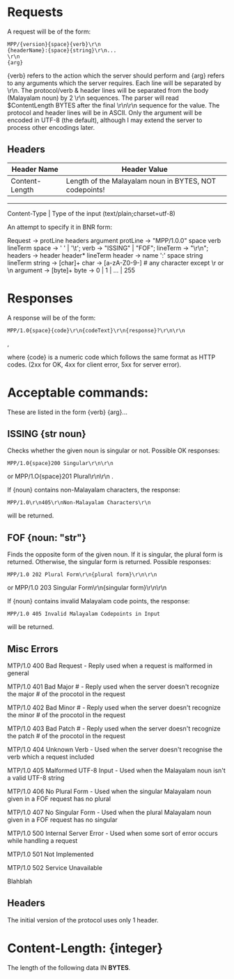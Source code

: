 Requests
=========
A request will be of the form:
	
	MPP/{version}{space}{verb}\r\n
	{headerName}:{space}{string}\r\n...
	\r\n
	{arg}

{verb} refers to the action which the server should perform and {arg} refers to any arguments which the server requires.
Each line will be separated by \r\n. The protocol/verb & header lines will be separated from the body (Malayalam noun) by 2 \r\n sequences.
The parser will read $ContentLength BYTES after the final \r\n\r\n sequence for the value.
The protocol and header lines will be in ASCII. Only the argument will be encoded in UTF-8 (the default), although I may extend the server to process other encodings later.

Headers
-------

Header Name	|	Header Value
----------------|-------------------------------------------------------------
Content-Length	|	Length of the Malayalam noun in BYTES, NOT codepoints!
------------------------------------------------------------------------------
Content-Type	|	Type of the input (text/plain;charset=utf-8)

An attempt to specify it in BNR form:

Request -> protLine headers argument
protLine -> "MPP/1.0.0" space verb lineTerm
space -> ' ' | '\t';
verb -> "ISSING" | "FOF";
lineTerm -> "\r\n";
headers -> header header\* lineTerm
header -> name ':' space string lineTerm
string -> [char]+
char -> [a-zA-Z0-9-] # any character except \r or \n
argument -> [byte]+
byte -> 0 | 1 | ... | 255


Responses
==========
A response will be of the form:
	
	MPP/1.0{space}{code}\r\n{codeText}\r\n{response}?\r\n\r\n
,

where {code} is a numeric code which follows the same format as HTTP codes. (2xx for OK, 4xx for client error, 5xx for server error).

Acceptable commands:
=====================
These are listed in the form {verb} {arg}...

ISSING {str noun}
-----------------
Checks whether the given noun is singular or not. Possible OK responses:

	MPP/1.0{space}200 Singular\r\n\r\n

or
	MPP/1.O{space}201 Plural\r\n\r\n
. 

If {noun} contains non-Malayalam characters, the response:
	
	MPP/1.0\r\n405\r\nNon-Malayalam Characters\r\n

will be returned.

FOF {noun: "str"}
----------------------------------------
Finds the opposite form of the given noun. If it is singular, the plural form is returned. Otherwise, the singular form is returned. Possible responses:

	MPP/1.0 202 Plural Form\r\n{plural form}\r\n\r\n

or
	MPP/1.0 203 Singular Form\r\n{singular form}\r\n\r\n

If {noun} contains invalid Malayalam code points, the response:
	
	MPP/1.0 405 Invalid Malayalam Codepoints in Input

will be returned.

Misc Errors
------------
MTP/1.0 400 Bad Request
	- Reply used when a request is malformed in general

MTP/1.0 401 Bad Major #
	- Reply used when the server doesn't recognize the major # of the procotol in the request

MTP/1.0 402 Bad Minor #
	- Reply used when the server doesn't recognize the minor # of the procotol in the request

MTP/1.0 403 Bad Patch #
	- Reply used when the server doesn't recognize the patch # of the procotol in the request

MTP/1.0 404 Unknown Verb
	- Used when the server doesn't recognise the verb which a request included

MTP/1.0 405 Malformed UTF-8 Input
	- Used when the Malayalam noun isn't a valid UTF-8 string

MTP/1.0 406 No Plural Form
	- Used when the singular Malayalam noun given in a FOF request has no plural

MTP/1.0 407 No Singular Form
	- Used when the plural Malayalam noun given in a FOF request has no singular

MTP/1.0 500 Internal Server Error
	- Used when some sort of error occurs while handling a request

MTP/1.0 501 Not Implemented

MTP/1.0 502 Service Unavailable

Blahblah

Headers
-------
The initial version of the protocol uses only 1 header.

Content-Length: {integer}
=========================
The length of the following data IN <b>BYTES</b>.
